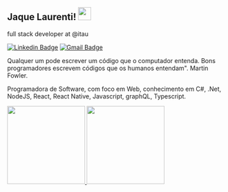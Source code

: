 <h2>Jaque Laurenti! <img src="https://raw.githubusercontent.com/tavareshenrique/tavareshenrique/master/gifs/Hi.gif" width="30px"></h2>

full stack developer at @itau

[![Linkedin Badge](https://img.shields.io/badge/-Jaque%20Laurenti-blue?style=flat-square&logo=Linkedin&logoColor=white&link=www.linkedin.com/in/jaque-laurenti-30b15933/)](https://www.linkedin.com/in/jaque-laurenti-30b15933/) [![Gmail Badge](https://img.shields.io/badge/jaquelineaurenti@gmail.com-c14438?style=flat-square&logo=Gmail&logoColor=white&link=mailto:jaquelinelaurenti@gmail.com)](mailto:jaquelinelaurenti@gmail.com)

Qualquer um pode escrever um código que o computador entenda. Bons programadores escrevem códigos que os humanos entendam". Martin Fowler.

Programadora de Software, com foco em Web, conhecimento em C#, .Net, NodeJS, React, React Native, Javascript, graphQL, Typescript.

<div>
<a href="https://github.com/jaquelaurenti">
<img height="180em" src="https://github-readme-stats.vercel.app/api/top-langs/?username=jaquelaurenti&layout=compact&langs_count=7&theme=dracula"/>
<img height="180em" src="https://github-readme-stats.vercel.app/api?username=jaquelaurenti&show_icons=true&theme=dracula&include_all_commits=true&count_private=true"/>
</div>
